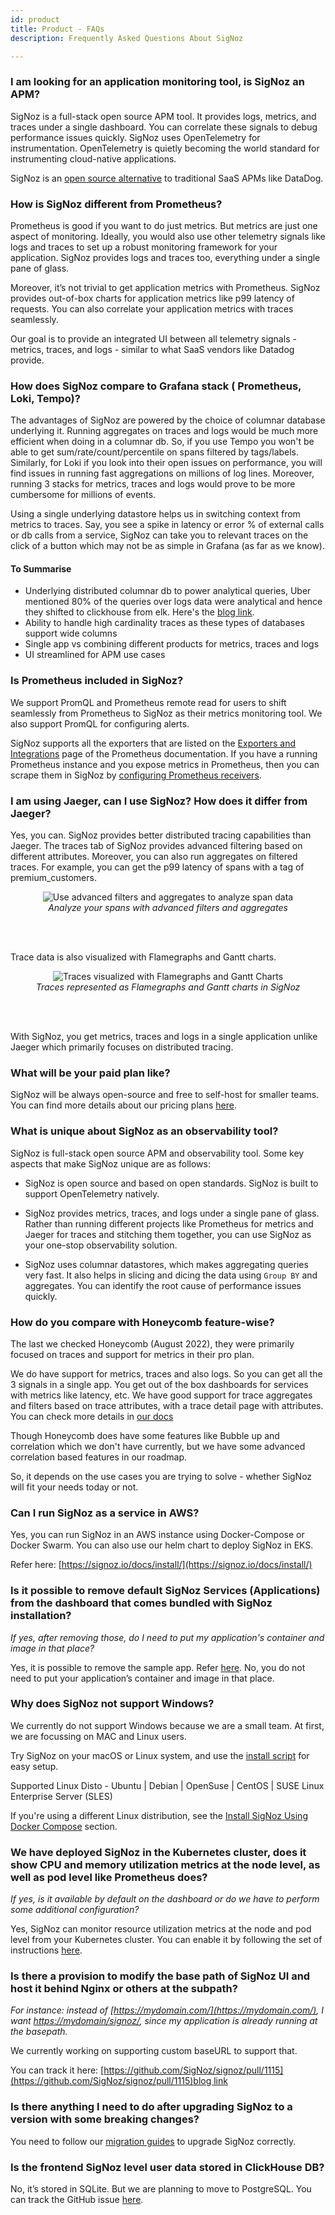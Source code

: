 ```yaml
---
id: product
title: Product - FAQs
description: Frequently Asked Questions About SigNoz

---
```


### I am looking for an application monitoring tool, is SigNoz an APM?

SigNoz is a full-stack open source APM tool. It provides logs, metrics, and traces under a single dashboard. You can correlate these signals to debug performance issues quickly. SigNoz uses OpenTelemetry for instrumentation. OpenTelemetry is quietly becoming the world standard for instrumenting cloud-native applications.

SigNoz is an [open source alternative](https://signoz.io/blog/open-source-datadog-alternative/) to traditional SaaS APMs like DataDog.

### How is SigNoz different from Prometheus?

Prometheus is good if you want to do just metrics. But metrics are just one aspect of monitoring. Ideally, you would also use other telemetry signals like logs and traces to set up a robust monitoring framework for your application. SigNoz provides logs and traces too, everything under a single pane of glass.

Moreover, it’s not trivial to get application metrics with Prometheus. SigNoz provides out-of-box charts for application metrics like p99 latency of requests. You can also correlate your application metrics with traces seamlessly.

Our goal is to provide an integrated UI between all telemetry signals - metrics, traces, and logs - similar to what SaaS vendors like Datadog provide.

### How does SigNoz compare to Grafana stack ( Prometheus, Loki, Tempo)?

The advantages of SigNoz are powered by the choice of columnar database underlying it. Running aggregates on traces and logs would be much more efficient when doing in a columnar db. So, if you use Tempo you won't be able to get sum/rate/count/percentile on spans filtered by tags/labels. Similarly, for Loki if you look into their open issues on performance, you will find issues in running fast aggregations on millions of log lines.
Moreover, running 3 stacks for metrics, traces and logs would prove to be more cumbersome for millions of events.

Using a single underlying datastore helps us in switching context from metrics to traces. Say, you see a spike in latency or error % of external calls or db calls from a service, SigNoz can take you to relevant traces on the click of a button which may not be as simple in Grafana (as far as we know).


#### To Summarise

- Underlying distributed columnar db to power analytical queries, Uber mentioned 80% of the queries over logs data were analytical and hence they shifted to clickhouse from elk. Here's the <a href="https://www.uber.com/en-IN/blog/logging/" rel="noopener noreferrer nofollow" target="_blank">blog link</a>.
- Ability to handle high cardinality traces as these types of databases support wide columns
- Single app vs combining different products for metrics, traces and logs
- UI streamlined for APM use cases

### Is Prometheus included in SigNoz?

We support PromQL and Prometheus remote read for users to shift seamlessly from Prometheus to SigNoz as their metrics monitoring tool. We also support PromQL for configuring alerts.

SigNoz supports all the exporters that are listed on the <a href="https://prometheus.io/docs/instrumenting/exporters/" rel="noopener noreferrer nofollow" target="_blank">Exporters and Integrations</a> page of the Prometheus documentation. If you have a running Prometheus instance and you expose metrics in Prometheus, then you can scrape them in SigNoz by [configuring Prometheus receivers](https://signoz.io/docs/userguide/send-metrics/#enable-a-prometheus-receiver).

### I am using Jaeger, can I use SigNoz? How does it differ from Jaeger?

Yes, you can. SigNoz provides better distributed tracing capabilities than Jaeger. The traces tab of SigNoz provides advanced filtering based on different attributes. Moreover, you can also run aggregates on filtered traces. For example, you can get the p99 latency of spans with a tag of premium_customers.

<figure data-zoomable align='center'>
    <img src="/img/blog/common/trace_filter_apply_aggregates.webp" alt="Use advanced filters and aggregates to analyze span data"/>
    <figcaption><i>Analyze your spans with advanced filters and aggregates</i></figcaption>
</figure>

<br></br>

Trace data is also visualized with Flamegraphs and Gantt charts.

<figure data-zoomable align='center'>
    <img src="/img/blog/common/signoz_flamegraphs.webp" alt="Traces visualized with Flamegraphs and Gantt Charts"/>
    <figcaption><i>Traces represented as Flamegraphs and Gantt charts in SigNoz</i></figcaption>
</figure>

<br></br>

With SigNoz, you get metrics, traces and logs in a single application unlike Jaeger which primarily focuses on distributed tracing.

### What will be your paid plan like?

SigNoz will be always open-source and free to self-host for smaller
teams. You can find more details about our pricing plans [here](https://signoz.io/pricing/).


### What is unique about SigNoz as an observability tool?

SigNoz is full-stack open source APM and observability tool. Some key aspects that make SigNoz unique are as follows:

- SigNoz is open source and based on open standards. SigNoz is built to support OpenTelemetry natively.

- SigNoz provides metrics, traces, and logs under a single pane of glass. Rather than running different projects like Prometheus for metrics and Jaeger for traces and stitching them together, you can use SigNoz as your one-stop observability solution.

- SigNoz uses columnar datastores, which makes aggregating queries very fast. It also helps in slicing and dicing the data using `Group BY` and aggregates. You can identify the root cause of performance issues quickly.

### How do you compare with Honeycomb feature-wise?

The last we checked Honeycomb (August 2022), they were primarily focused on traces and support for metrics in their pro plan.

We do have support for metrics, traces and also logs. So you can get all the 3 signals in a single app. You get out of the box dashboards for services with metrics like latency, etc. We have good support for trace aggregates and filters based on trace attributes, with a trace detail page with attributes. You can check more details in [our docs](https://signoz.io/docs/userguide/traces/)

Though Honeycomb does have some features like Bubble up and correlation which we don't have currently, but we have some advanced correlation based features in our roadmap.

So, it depends on the use cases you are trying to solve - whether SigNoz will fit your needs today or not.


### Can I run SigNoz as a service in AWS?

Yes, you can run SigNoz in an AWS instance using Docker-Compose or Docker Swarm. You can also use our helm chart to deploy SigNoz in EKS.

Refer here: [https://signoz.io/docs/install/](https://signoz.io/docs/install/)


### Is it possible to remove default SigNoz Services (Applications) from the dashboard that comes bundled with SigNoz installation?

*If yes, after removing those, do I need to put my application's container and image in that place?*

Yes, it is possible to remove the sample app. Refer [here](https://signoz.io/docs/operate/docker-standalone/#remove-the-sample-application). No, you do not need to put your application’s container and image in that place.


### Why does SigNoz not support Windows?

We currently do not support Windows because we are a small team. At first, we are focussing on MAC and Linux users.

Try SigNoz on your macOS or Linux system, and use the [install script](https://signoz.io/docs/install/docker/#install-signoz-using-the-install-script) for easy setup.

Supported Linux Disto - Ubuntu | Debian | OpenSuse | CentOS | SUSE Linux Enterprise Server (SLES)

If you're using a different Linux distribution, see the [Install SigNoz Using Docker Compose](https://signoz.io/docs/install/docker/#install-signoz-using-docker-compose) section.



### We have deployed SigNoz in the Kubernetes cluster, does it show CPU and memory utilization metrics at the node level, as well as pod level like Prometheus does? 

*If yes, is it available by default on the dashboard or do we have to perform some additional configuration?*

Yes, SigNoz can monitor resource utilization metrics at the node and pod level from your Kubernetes cluster. You can enable it by following the set of instructions [here](https://signoz.io/docs/tutorial/kubernetes-infra-metrics/#steps-to-export-k8s-metrics-to-signoz).


### Is there a provision to modify the base path of SigNoz UI and host it behind Nginx or others at the subpath?

*For instance: instead of [https://mydomain.com/](https://mydomain.com/), I want [https://mydomain/signoz/](https://mydomain/signoz/), since my application is already running at the basepath.*

We currently working on supporting custom baseURL to support that.

You can track it here: [https://github.com/SigNoz/signoz/pull/1115](https://github.com/SigNoz/signoz/pull/1115)<a href="https://www.uber.com/en-IN/blog/logging/" rel="noopener noreferrer nofollow" target="_blank">blog link</a>


### Is there anything I need to do after upgrading SigNoz to a version with some breaking changes?

You need to follow our [migration guides](https://signoz.io/docs/operate/migration/) to upgrade SigNoz correctly.


### Is the frontend SigNoz level user data stored in ClickHouse DB?

No, it’s stored in SQLite. But we are planning to move to PostgreSQL. You can track the GitHub issue <a href="https://github.com/SigNoz/signoz/issues/941" rel="noopener noreferrer nofollow" target="_blank">here</a>.



<!-- ## What is Kafka and Druid?

Kafka is a queuing system, it provides a way to send requests to be processed asynchonously by unknown to the sender instances. The idea that you can scale your processes more easily by decoupling the two and unlike a load balancer, if one instance fails to process a request it can stay on the queue to be processed by another.

Druid is a timeseries database for running queries against pre-aggregated data. Imagine a bunch of records like {host: "ABC", event: "foo", timeperiod: "00:00-01:00", count: 1234}. It's designed to be really fast then at answering queries like "How many bar events occurred in hosts matching "prod-\*" between 3am and 5am?" or "Give me the Baz events at daily intervals for the last 90 days" -->
